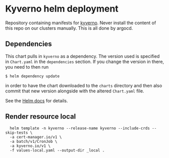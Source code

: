 # Kyverno helm deployment

Repository containing manifests for [kyverno](https://github.com/kyverno/kyverno/).
Never install the content of this repo on our clusters manually. This is all done by argocd.

## Dependencies

This chart pulls in `kyverno` as a dependency. The version
used is specified in `Chart.yaml` in the `dependencies` section.
If you change the version in there, you need to then run

    $ helm dependency update

in order to have the chart downloaded to the `charts` directory
and then also commit that new version alongside with the altered
`Chart.yaml` file.

See the [Helm docs](https://helm.sh/docs/topics/charts/#chart-dependencies)
for details.

## Render resource local

```
  helm template -n kyverno --release-name kyverno --include-crds --skip-tests \
  -a cert-manager.io/v1 \
  -a batch/v1/CronJob \
  -a kyverno.io/v1 \
  -f values-local.yaml --output-dir _local .
```
